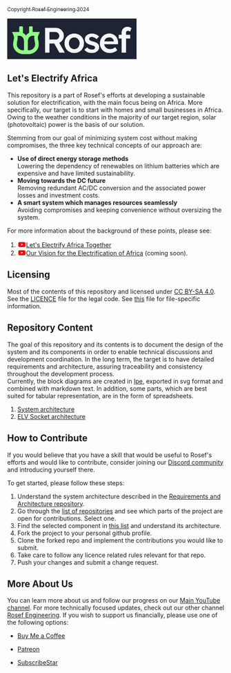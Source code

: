 [<sub>Copyright Rosef Engineering 2024</sub>](/reuse/dep5)  
  
<a href="https://rosef.rs/"><img src="https://github.com/Rosef-Engineering/.github/raw/main/profile/logo.jpg" alt="Rosef" width="300"/></a>  
  
  
## Let's Electrify Africa 
   

This repository is a part of Rosef's efforts at developing <!-- The goal of Rosef is to develop // This project is a part of Rosef's efforts at developing -->a sustainable solution for electrification, with the main focus being on Africa. More specifically, our target is to start with homes and small businesses in Africa. Owing to the weather conditions in the majority of our target region, solar (photovoltaic) power is the basis of our solution.  
  
Stemming from our goal of minimizing system cost without making compromises, the three key technical concepts of our approach are:  
- **Use of direct energy storage methods**  
Lowering the dependency of renewables on lithium batteries which are expensive and have limited sustainability.  
- **Moving towards the DC future**  
Removing redundant AC/DC conversion and the associated power losses and investment costs.  
- **A smart system which manages resources seamlessly**  
Avoiding compromises and keeping convenience without oversizing the system.  
  
For more information about the background of these points, please see:  
1. [<img src="https://github.com/Rosef-Engineering/.github/raw/main/profile/youtube-color-icon.png" alt="YouTube" width="20"/>Let's Electrify Africa Together](https://youtu.be/rNMp0fn0p1k)
2. [<img src="https://github.com/Rosef-Engineering/.github/raw/main/profile/youtube-color-icon.png" alt="YouTube" width="20"/>Our Vision for the Electrification of Africa](https://www.youtube.com/@RosefOfficial) (coming soon). <!--TODO insert link once video is out-->
<!-- Icon source: https://uxwing.com/youtube-color-icon/ -->  
   

## Licensing
  
Most of the contents of this repository and licensed under [CC BY-SA 4.0](https://creativecommons.org/licenses/by/4.0/). See the [LICENCE](/LICENCE.txt) file for the legal code. See [this](/reuse/dep5) file for file-specific information.  


## Repository Content

The goal of this repository and its contents is to document the design of the system and its components in order to enable technical discussions and development coordination. In the long term, the target is to have detailed requirements and architecture, assuring traceability and consistency throughout the development process.  
Currently, the block diagrams are created in [Ipe](https://ipe.otfried.org/), exported in svg format and combined with markdown text. In addition, some parts, which are best suited for tabular representation, are in the form of spreadsheets.  
1.  [System architecture]()<!-- TODO -->  
2.  [ELV Socket architecture]()<!-- TODO -->  


## How to Contribute
  
If you would believe that you have a skill that would be useful to Rosef's efforts and would like to contribute, consider joining our [Discord community](https://discord.gg/ryhPa73Cs3) and introducing yourself there.

To get started, please follow these steps:  
1. Understand the system architecture described in the [Requirements and Architecture repository](https://github.com/Rosef-Engineering/requirements-and-architecture).  
2. Go through the [list of repositories](https://github.com/Rosef-Engineering#repositories-and-project-status) and see which parts of the project are open for contributions. Select one.  
3. Find the selected component in [this list](https://github.com/Rosef-Engineering/requirements-and-architecture#repository-content) and understand its architecture.  
4. Fork the project to your personal github profile.  
5. Clone the forked repo and implement the contributions you would like to submit.  
6. Take care to follow any licence related rules relevant for that repo.  
7. Push your changes and submit a change request. <!-- TODO Decision: leave room for change of licence? -->  
 


## More About Us

You can learn more about us and follow our progress on our [Main YouTube channel](https://youtube.com/@RosefOfficial/).
For more technically focused updates, check out our other channel [Rosef Engineering](https://youtube.com/@RosefEngineering/).
If you wish to support us financially, please use one of the following options:

* [Buy Me a Coffee](https://buymeacoffee.com/rosefofficial)

* [Patreon](https://patreon.com/Rosef)

* [SubscribeStar](https://www.subscribestar.com/rosef)
 

